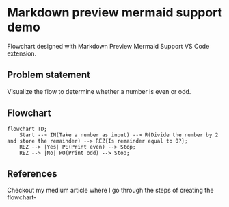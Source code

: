 # Markdown preview mermaid support demo

Flowchart designed with Markdown Preview Mermaid Support VS Code extension.

## Problem statement

Visualize the flow to determine whether a number is even or odd.

## Flowchart

```mermaid
flowchart TD;
    Start --> IN(Take a number as input) --> R(Divide the number by 2 and store the remainder) --> REZ{Is remainder equal to 0?};
    REZ --> |Yes| PE(Print even) --> Stop;
    REZ --> |No| PO(Print odd) --> Stop;
```

## References

Checkout my medium article where I go through the steps of creating the flowchart- 